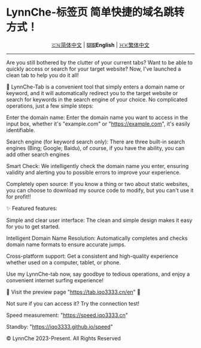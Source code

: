 # LynnChe-标签页  简单快捷的域名跳转方式！ 

<p align="center" class="language" title="Language selection 语言选择">
  <a href="README.md">🇨🇳简体中文</a> | 
    <b>🇺🇸English</b> | 
  <a href="README_zh_hk.md">🇭🇰繁体中文</a> 
</p>
<hr>
Are you still bothered by the clutter of your current tabs? Want to be able to quickly access or search for your target website? Now, I've launched a clean tab to help you do it all!

🔗 LynnChe-Tab is a convenient tool that simply enters a domain name or keyword, and it will automatically redirect you to the target website or search for keywords in the search engine of your choice. No complicated operations, just a few simple steps:

Enter the domain name: Enter the domain name you want to access in the input box, whether it's "example.com" or "https://example.com", it's easily identifiable.

Search engine (for keyword search only): There are three built-in search engines (Bing; Google; Baidu), of course, if you have the ability, you can add other search engines

Smart Check: We intelligently check the domain name you enter, ensuring validity and alerting you to possible errors to improve your experience.

Completely open source: If you know a thing or two about static websites, you can choose to download my source code to modify, but you can't use it for profit!!

✨ Featured features:

Simple and clear user interface: The clean and simple design makes it easy for you to get started.

Intelligent Domain Name Resolution: Automatically completes and checks domain name formats to ensure accurate jumps.

Cross-platform support: Get a consistent and high-quality experience whether used on a computer, tablet, or phone.

Use my LynnChe-tab now, say goodbye to tedious operations, and enjoy a convenient internet surfing experience!

📌 Visit the preview page "https://tab.iqo3333.cn/en" 🔗

Not sure if you can access it? Try the connection test!

Speed measurement: "https://speed.iqo3333.cn"

Standby: "https://iqo3333.github.io/speed"

© LynnChe 2023-Present. All Rights Reserved
